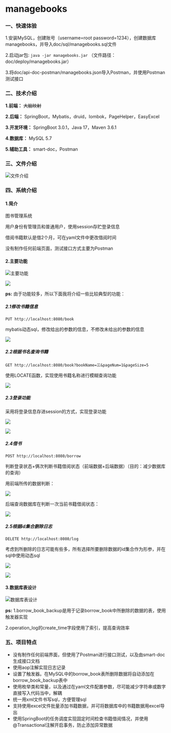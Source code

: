 # managebooks

### 一、快速体验

1.安装MySQL，创建账号（username=root password=1234），创建数据库managebooks，并导入doc/sql/managebooks.sql文件

2.启动jar包: `java -jar managebooks.jar` （文件路径：doc/deploy/managebooks.jar）

3.将doc/api-doc-postman/managebooks.json导入Postman，并使用Postman测试接口


### 二、技术介绍

**1.前端：** ~~大脑映射~~

**2.后端：** SpringBoot，Mybatis，druid，lombok，PageHelper，EasyExcel

**3.开发环境：** SpringBoot 3.0.1，Java 17，Maven 3.6.1

**4.数据库：** MySQL 5.7

**5.辅助工具：** smart-doc，Postman


### 三、文件介绍
![文件介绍](./doc/images/微信图片编辑_20230208152455.jpg)




### 四、系统介绍
#### 1.简介

图书管理系统

用户身份有管理员和普通用户，使用session存贮登录信息

借阅书籍默认是借2个月，可在yaml文件中更改借阅时间

没有制作任何前端页面，测试接口方式主要为Postman

#### 2.主要功能

![主要功能](./doc/images/QQ浏览器截图20230213222044.png)


![](./doc/images/QQ浏览器截图20230213222053.png)


**ps:** 由于功能较多，所以下面我将介绍一些比较典型的功能：

##### 2.1修改书籍信息

`PUT http://localhost:8080/book`

mybatis动态sql，修改给出的参数的信息，不修改未给出的参数的信息

![](./doc/images/QQ浏览器截图20230207151937.png)

##### 2.2根据书名查询书籍

`GET http://localhost:8080/book?bookName=三&pageNum=1&pageSize=5`

使用LOCATE函数，实现使用书籍名称进行模糊查询功能

![](./doc/images/QQ浏览器截图20230207154509.png)

##### 2.3登录功能

采用将登录信息存进session的方式，实现登录功能

![](./doc/images/QQ浏览器截图20230214222044.png)

![](./doc/images/QQ浏览器截图20230214222053.png)


##### 2.4借书

`POST http://localhost:8080/borrow`

判断登录状态+俩次判断书籍借阅状态（前端数据+后端数据）（目的：减少数据库的查询）

用前端所传的数据判断：

![](./doc/images/QQ浏览器截图20230207222833.png)

后端查询数据库在判断一次当前书籍借阅状态：

![](./doc/images/QQ浏览器截图20230207223046.png)

##### 2.5根据id集合删除日志

`DELETE http://localhost:8080/log`

考虑到所删除的日志可能有些多，所有选择所要删除数据的id集合作为形参，并在sql中使用动态sql

![](./doc/images/QQ浏览器截图20230207223716.png)

![](./doc/images/QQ浏览器截图20230207223829.png)

#### 3.数据库表设计

![数据库表设计](./doc/images/QQ浏览器截图20230205191909.png)



**ps:** 
1.borrow_book_backup是用于记录borrow_book中所删除的数据的表，使用触发器实现

2.operation_log的create_time字段使用了索引，提高查询效率


### 五、项目特点

- 没有制作任何前端界面，但使用了Postman进行接口测试，以及由smart-doc生成接口文档
- 使用aop注解实现日志记录
- 设置了触发器。在MySQL中的borrow_book表所删除数据将自动添加在borrow_book_backup表中
- 使用枚举类和常量，以及通过在yaml文件配置参数，尽可能减少字符串或数字直接写入代码当中，解耦
- 统一用xml文件书写sql，方便管理sql
- 支持使用excel文件批量添加书籍数据，并可将数据库中的书籍数据用excel导出
- 使用SpringBoot的任务调度实现固定时间检查书籍借阅情况，并使用@Transactional注解开启事务，防止添加异常数据
